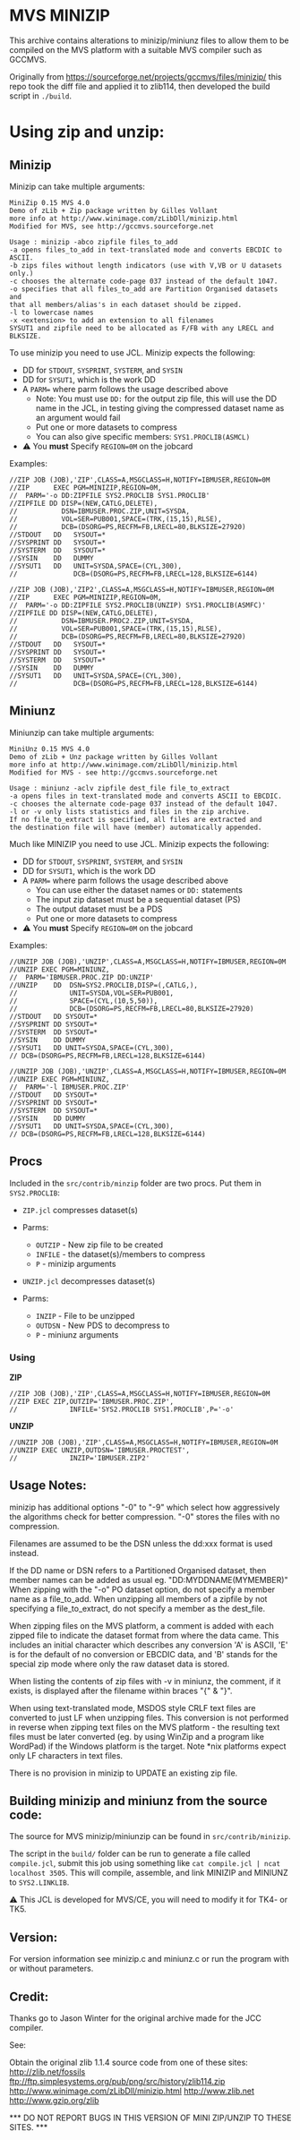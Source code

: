 # MVS MINIZIP

This archive contains alterations to minizip/miniunz
files to allow them to be compiled on the MVS platform
with a suitable MVS compiler such as GCCMVS.

Originally from https://sourceforge.net/projects/gccmvs/files/minizip/
this repo took the diff file and applied it to zlib114, then developed
the build script in `./build`. 

# Using zip and unzip:


## Minizip

Minizip can take multiple arguments:

```
MiniZip 0.15 MVS 4.0
Demo of zLib + Zip package written by Gilles Vollant
more info at http://www.winimage.com/zLibDll/minizip.html
Modified for MVS, see http://gccmvs.sourceforge.net
 
Usage : minizip -abco zipfile files_to_add
-a opens files_to_add in text-translated mode and converts EBCDIC to ASCII.
-b zips files without length indicators (use with V,VB or U datasets only.)
-c chooses the alternate code-page 037 instead of the default 1047.
-o specifies that all files_to_add are Partition Organised datasets and
that all members/alias's in each dataset should be zipped.
-l to lowercase names
-x <extension> to add an extension to all filenames
SYSUT1 and zipfile need to be allocated as F/FB with any LRECL and BLKSIZE.
```

To use minizip you need to use JCL. Minizip expects the following:

  - DD for `STDOUT`, `SYSPRINT`, `SYSTERM`, and `SYSIN`
  - DD for `SYSUT1`, which is the work DD
  - A `PARM=` where parm follows the usage described above
    - Note: You must use `DD:` for the output zip file, this 
      will use the DD name in the JCL, in testing giving the
      compressed dataset name as an argument would fail
    - Put one or more datasets to compress
    - You can also give specific members: `SYS1.PROCLIB(ASMCL)`
  - :warning: You **must** Specify `REGION=0M` on the jobcard

Examples:

```jcl
//ZIP JOB (JOB),'ZIP',CLASS=A,MSGCLASS=H,NOTIFY=IBMUSER,REGION=0M
//ZIP      EXEC PGM=MINIZIP,REGION=0M,                                
//  PARM='-o DD:ZIPFILE SYS2.PROCLIB SYS1.PROCLIB'                                      
//ZIPFILE DD DISP=(NEW,CATLG,DELETE),                                 
//           DSN=IBMUSER.PROC.ZIP,UNIT=SYSDA,                                     
//           VOL=SER=PUB001,SPACE=(TRK,(15,15),RLSE),                    
//           DCB=(DSORG=PS,RECFM=FB,LRECL=80,BLKSIZE=27920)              
//STDOUT   DD   SYSOUT=*                                              
//SYSPRINT DD   SYSOUT=*                                              
//SYSTERM  DD   SYSOUT=*                                              
//SYSIN    DD   DUMMY                                                 
//SYSUT1   DD   UNIT=SYSDA,SPACE=(CYL,300),                           
//              DCB=(DSORG=PS,RECFM=FB,LRECL=128,BLKSIZE=6144)  
```

```jcl
//ZIP JOB (JOB),'ZIP2',CLASS=A,MSGCLASS=H,NOTIFY=IBMUSER,REGION=0M
//ZIP      EXEC PGM=MINIZIP,REGION=0M,                                
//  PARM='-o DD:ZIPFILE SYS2.PROCLIB(UNZIP) SYS1.PROCLIB(ASMFC)'                                      
//ZIPFILE DD DISP=(NEW,CATLG,DELETE),                                 
//           DSN=IBMUSER.PROC2.ZIP,UNIT=SYSDA,                                     
//           VOL=SER=PUB001,SPACE=(TRK,(15,15),RLSE),                    
//           DCB=(DSORG=PS,RECFM=FB,LRECL=80,BLKSIZE=27920)              
//STDOUT   DD   SYSOUT=*                                              
//SYSPRINT DD   SYSOUT=*                                              
//SYSTERM  DD   SYSOUT=*                                              
//SYSIN    DD   DUMMY                                                 
//SYSUT1   DD   UNIT=SYSDA,SPACE=(CYL,300),                           
//              DCB=(DSORG=PS,RECFM=FB,LRECL=128,BLKSIZE=6144)  
```

## Miniunz

Miniunzip can take multiple arguments:

```
MiniUnz 0.15 MVS 4.0
Demo of zLib + Unz package written by Gilles Vollant
more info at http://www.winimage.com/zLibDll/minizip.html
Modified for MVS - see http://gccmvs.sourceforge.net
 
Usage : miniunz -aclv zipfile dest_file file_to_extract
-a opens files in text-translated mode and converts ASCII to EBCDIC.
-c chooses the alternate code-page 037 instead of the default 1047.
-l or -v only lists statistics and files in the zip archive.
If no file_to_extract is specified, all files are extracted and
the destination file will have (member) automatically appended.
```

Much like MINIZIP you need to use JCL. Minizip expects the following:

  - DD for `STDOUT`, `SYSPRINT`, `SYSTERM`, and `SYSIN`
  - DD for `SYSUT1`, which is the work DD
  - A `PARM=` where parm follows the usage described above
    - You can use either the dataset names or `DD:` statements
    - The input zip dataset must be a sequential dataset (PS)
    - The output dataset must be a PDS
    - Put one or more datasets to compress
  - :warning: You **must** Specify `REGION=0M` on the jobcard

Examples:

```jcl
//UNZIP JOB (JOB),'UNZIP',CLASS=A,MSGCLASS=H,NOTIFY=IBMUSER,REGION=0M
//UNZIP EXEC PGM=MINIUNZ,          
//  PARM='IBMUSER.PROC.ZIP DD:UNZIP'
//UNZIP    DD  DSN=SYS2.PROCLIB,DISP=(,CATLG,),
//             UNIT=SYSDA,VOL=SER=PUB001,
//             SPACE=(CYL,(10,5,50)),                   
//             DCB=(DSORG=PS,RECFM=FB,LRECL=80,BLKSIZE=27920)                               
//STDOUT   DD SYSOUT=*                           
//SYSPRINT DD SYSOUT=*                           
//SYSTERM  DD SYSOUT=*                           
//SYSIN    DD DUMMY                              
//SYSUT1   DD UNIT=SYSDA,SPACE=(CYL,300),        
// DCB=(DSORG=PS,RECFM=FB,LRECL=128,BLKSIZE=6144)
```


```jcl
//UNZIP JOB (JOB),'UNZIP',CLASS=A,MSGCLASS=H,NOTIFY=IBMUSER,REGION=0M
//UNZIP EXEC PGM=MINIUNZ,            
//  PARM='-l IBMUSER.PROC.ZIP'                            
//STDOUT   DD SYSOUT=*                           
//SYSPRINT DD SYSOUT=*                           
//SYSTERM  DD SYSOUT=*                           
//SYSIN    DD DUMMY                              
//SYSUT1   DD UNIT=SYSDA,SPACE=(CYL,300),        
// DCB=(DSORG=PS,RECFM=FB,LRECL=128,BLKSIZE=6144)
```

## Procs

Included in the `src/contrib/minzip` folder are two procs. Put them
in `SYS2.PROCLIB`:

  - `ZIP.jcl` compresses dataset(s)
  - Parms:
    - `OUTZIP` - New zip file to be created
    - `INFILE` - the dataset(s)/members to compress
    - `P` - minizip arguments

  - `UNZIP.jcl` decompresses dataset(s)
  - Parms:
    - `INZIP` - File to be unzipped
    - `OUTDSN` - New PDS to decompress to
    - `P` - miniunz arguments

### Using

**ZIP**

```jcl
//ZIP JOB (JOB),'ZIP',CLASS=A,MSGCLASS=H,NOTIFY=IBMUSER,REGION=0M
//ZIP EXEC ZIP,OUTZIP='IBMUSER.PROC.ZIP',
//             INFILE='SYS2.PROCLIB SYS1.PROCLIB',P='-o'  
```

**UNZIP**

```jcl
//UNZIP JOB (JOB),'ZIP',CLASS=A,MSGCLASS=H,NOTIFY=IBMUSER,REGION=0M
//UNZIP EXEC UNZIP,OUTDSN='IBMUSER.PROCTEST',                      
//             INZIP='IBMUSER.ZIP2'                                
```


Usage Notes:
------------

minizip has additional options "-0" to "-9" which select how aggressively the
algorithms check for better compression.  "-0" stores the files with no
compression.

Filenames are assumed to be the DSN unless the dd:xxx format is
used instead.

If the DD name or DSN refers to a Partitioned Organised dataset, then member
names can be added as usual eg. "DD:MYDDNAME(MYMEMBER)"  When zipping with the
"-o" PO dataset option, do not specify a member name as a file_to_add.  When
unzipping all members of a zipfile by not specifying a file_to_extract, do
not specify a member as the dest_file.

When zipping files on the MVS platform, a comment is added with each zipped
file to indicate the dataset format from where the data came.  This includes
an initial character which describes any conversion 'A' is ASCII, 'E' is
for the default of no conversion or EBCDIC data, and 'B' stands for the
special zip mode where only the raw dataset data is stored.

When listing the contents of zip files with -v in miniunz, the comment, if it
exists, is displayed after the filename within braces "{" & "}".

When using text-translated mode, MSDOS style CRLF text files are converted to
just LF when unzipping files.  This conversion is not performed in reverse when
zipping text files on the MVS platform - the resulting text files must be later
converted (eg. by using WinZip and a program like WordPad) if the Windows 
platform is the target.  Note *nix platforms expect only LF characters in 
text files.

There is no provision in minizip to UPDATE an existing zip file.


Building minizip and miniunz from the source code:
--------------------------------------------------

The source for MVS minizip/miniunzip can be found in `src/contrib/minizip`. 

The script in the `build/` folder can be run to generate a file
called `compile.jcl`, submit this job using something like 
`cat compile.jcl | ncat localhost 3505`. This will compile, 
assemble, and link MINIZIP and MINIUNZ to `SYS2.LINKLIB`.

:warning: This JCL is developed for MVS/CE, you will need to 
modify it for TK4- or TK5.


Version:
--------

For version information see minizip.c and miniunz.c or run
the program with or without parameters.


Credit:
-------

Thanks go to Jason Winter for the original archive made for the JCC 
compiler.



See:

Obtain the original zlib 1.1.4 source code from one of
these sites:
http://zlib.net/fossils
ftp://ftp.simplesystems.org/pub/png/src/history/zlib114.zip
http://www.winimage.com/zLibDll/minizip.html
http://www.zlib.net
http://www.gzip.org/zlib


 *** DO NOT REPORT BUGS IN THIS VERSION OF MINI ZIP/UNZIP TO THESE SITES. ***

